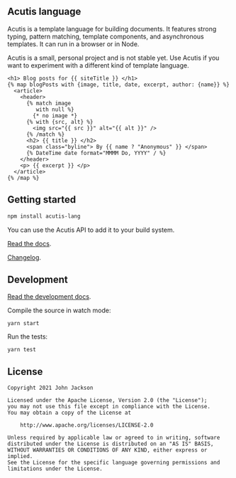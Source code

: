 ## Acutis language

Acutis is a template language for building documents. It features strong
typing, pattern matching, template components, and asynchronous templates. It
can run in a browser or in Node.

Acutis is a small, personal project and is not stable yet. Use Acutis if you
want to experiment with a different kind of template language.


```jinja2
<h1> Blog posts for {{ siteTitle }} </h1>
{% map blogPosts with {image, title, date, excerpt, author: {name}} %}
  <article>
    <header>
      {% match image
         with null %}
        {* no image *}
      {% with {src, alt} %}
        <img src="{{ src }}" alt="{{ alt }}" />
      {% /match %}
      <h2> {{ title }} </h2>
      <span class="byline"> By {{ name ? "Anonymous" }} </span>
      {% DateTime date format="MMMM Do, YYYY" / %}
    </header>
    <p> {{ excerpt }} </p>
  </article>
{% /map %}
```

## Getting started

```sh
npm install acutis-lang
```

You can use the Acutis API to add it to your build system.

[Read the docs](https://johnridesa.bike/acutis/).

[Changelog](https://github.com/johnridesabike/acutis/blob/master/CHANGELOG.md).

## Development

[Read the development docs](https://johnridesa.bike/acutis/development/).

Compile the source in watch mode:

```shell
yarn start
```

Run the tests:

```shell
yarn test
```

## License
    Copyright 2021 John Jackson

    Licensed under the Apache License, Version 2.0 (the "License");
    you may not use this file except in compliance with the License.
    You may obtain a copy of the License at
 
        http://www.apache.org/licenses/LICENSE-2.0

    Unless required by applicable law or agreed to in writing, software
    distributed under the License is distributed on an "AS IS" BASIS,
    WITHOUT WARRANTIES OR CONDITIONS OF ANY KIND, either express or implied.
    See the License for the specific language governing permissions and
    limitations under the License.